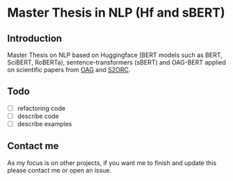 # Master Thesis in NLP (Hf and sBERT)

## Introduction

Master Thesis on NLP based on Huggingface (BERT models such as BERT, SciBERT, RoBERTa), sentence-transformers (sBERT) and OAG-BERT applied on scientific papers from [OAG](https://www.microsoft.com/en-us/research/project/open-academic-graph/) and [S2ORC](https://github.com/allenai/s2orc).

## Todo
- [ ] refactoring code
- [ ] describe code
- [ ] describe examples

## Contact me
As my focus is on other projects, if you want me to finish and update this please contact me or open an issue.
